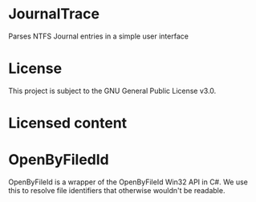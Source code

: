 # JournalTrace

Parses NTFS Journal entries in a simple user interface

# License

This project is subject to the GNU General Public License v3.0.

# Licensed content

# OpenByFiledId

OpenByFileId is a wrapper of the OpenByFileId Win32 API in C#. We use this to resolve file identifiers that otherwise wouldn't be readable.
